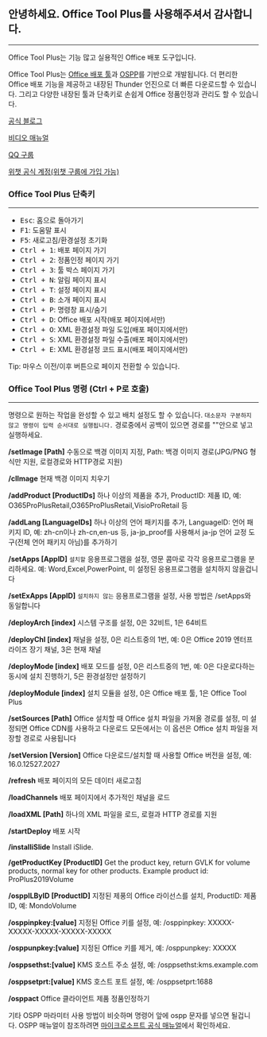 ## 안녕하세요. Office Tool Plus를 사용해주셔서 감사합니다.

---

Office Tool Plus는 기능 많고 실용적인 Office 배포 도구입니다.

Office Tool Plus는 [Office 배포 툴](https://aka.ms/ODT)과 [OSPP](https://docs.microsoft.com/en-us/DeployOffice/vlactivation/tools-to-manage-volume-activation-of-office)를 기반으로 개발됩니다. 더 편리한 Office 배포 기능을 제공하고 내장된 Thunder 언진으로 더 빠른 다운로드할 수 있습니다. 그리고 다양한 내장된 툴과 단축키로 손쉽게 Office 정품인정과 관리도 할 수 있습니다.

[공식 블로그](https://www.coolhub.top/)

[비디오 매뉴얼](https://space.bilibili.com/23627347)

[QQ 구룹](https://otp.landian.vip/zh-cn/#about)

[위챗 공식 계정(위챗 구룹에 가입 가능)](https://otp.landian.vip/grouplink/wechat.html)

### Office Tool Plus 단축키

---

- <kbd>Esc</kbd>: 홈으로 돌아가기
- <kbd>F1</kbd>: 도움말 표시
- <kbd>F5</kbd>: 새로고침/환경설정 초기화
- <kbd>Ctrl + 1</kbd>: 배포 페이지 가기
- <kbd>Ctrl + 2</kbd>: 정품인정 페이지 가기
- <kbd>Ctrl + 3</kbd>: 툴 박스 페이지 가기
- <kbd>Ctrl + N</kbd>: 알림 페이지 표시
- <kbd>Ctrl + T</kbd>: 설정 페이지 표시
- <kbd>Ctrl + B</kbd>: 소개 페이지 표시
- <kbd>Ctrl + P</kbd>: 명령창 표시/숨기
- <kbd>Ctrl + D</kbd>: Office 배포 시작(배포 페이지에서만)
- <kbd>Ctrl + O</kbd>: XML 환경설정 파일 도입(배포 페이지에서만)
- <kbd>Ctrl + S</kbd>: XML 환경설정 파일 수출(배포 페이지에서만)
- <kbd>Ctrl + E</kbd>: XML 환경설정 코드 표시(배포 페이지에서만)

Tip: 마우스 이전/이후 버튼으로 페이지 전환할 수 있습니다.

### Office Tool Plus 명령 (Ctrl + P로 호출)

---

명령으로 원하는 작업을 완성할 수 있고 배치 설정도 할 수 있습니다. `대소문자 구분하지 않고 명령이 입력 순서대로 실행됩니다.` 경로중에서 공백이 있으면 경로를 ""안으로 넣고 실행하세요.

**/setImage [Path]** 수동으로 백경 이미지 지정, Path: 백경 이미지 경로(JPG/PNG 형식만 지원, 로컬경로와 HTTP경로 지원)

**/clImage** 현재 백경 이미지 치우기

**/addProduct [ProductIDs]** 하나 이상의 제품을 추가, ProductID: 제품 ID, 예: O365ProPlusRetail,O365ProPlusRetail,VisioProRetail 등

**/addLang [LanguageIDs]** 하나 이상의 언어 패키지를 추가, LanguageID: 언어 패키지 ID, 예: zh-cn이나 zh-cn,en-us 등, ja-jp_proof를 사용해서 ja-jp 언어 교정 도구(전체 언어 패키지 아님)를 추가하기

**/setApps [AppID]** `설치할` 응용프로그램을 설정, 영문 콤마로 각각 응용프로그램을 분리하세요. 예: Word,Excel,PowerPoint, 미 설정된 응용프로그램을 설치하지 않을겁니다

**/setExApps [AppID]** `설치하지 않는` 응용프로그램을 설정, 사용 방법은 /setApps와 동일합니다

**/deployArch [index]** 시스템 구조를 설정, 0은 32비트, 1은 64비트

**/deployChl [index]** 채널을 설정, 0은 리스트중의 1번, 예: 0은 Office 2019 엔터프라이즈 장기 채널, 3은 현재 채널

**/deployMode [index]** 배포 모드를 설정, 0은 리스트중의 1번, 예: 0은 다운로다하는 동시에 설치 진행하기, 5은 환경설정만 설정하기

**/deployModule [index]** 설치 모듈을 설정, 0은 Office 배포 툴, 1은 Office Tool Plus

**/setSources [Path]** Office 설치할 때 Office 설치 파일을 가져올 경로를 설정, 미 설정되면 Office CDN를 사용하고 다운로드 모든에서는 이 옵션은 Office 설치 파일을 저장할 경로로 사용됩니다

**/setVersion [Version]** Office 다운로드/설치할 때 사용할 Office 버전을 설정, 예: 16.0.12527.2027

**/refresh** 배포 페이지의 모든 데이터 새로고침

**/loadChannels** 배포 페이지에서 추가적인 채널을 로드

**/loadXML [Path]** 하나의 XML 파일을 로드, 로컬과 HTTP 경로를 지원

**/startDeploy** 배포 시작

**/installiSlide** Install iSlide.

**/getProductKey [ProductID]** Get the product key, return GVLK for volume products, normal key for other products. Example product id: ProPlus2019Volume

**/osppILByID [ProductID]** 지정된 제풍의 Office 라이선스를 설치, ProductID: 제품 ID, 예: MondoVolume

**/osppinpkey:[value]** 지정된 Office 키를 설정, 예: /osppinpkey: XXXXX-XXXXX-XXXXX-XXXXX-XXXXX

**/osppunpkey:[value]** 지정된 Office 키를 제거, 예: /osppunpkey: XXXXX

**/osppsethst:[value]** KMS 호스트 주소 설정, 예: /osppsethst:kms.example.com

**/osppsetprt:[value]** KMS 호스트 포트 설정, 예: /osppsetprt:1688

**/osppact** Office 클라이언트 제품 정품인정하기

기타 OSPP 마라미터 사용 방법이 비슷하며 명령어 앞에 ospp 문자를 넣으면 될겁니다. OSPP 매뉴얼이 참조하려면 [마이크로소프트 공식 매뉴얼](https://docs.microsoft.com/ko-kr/deployoffice/vlactivation/tools-to-manage-volume-activation-of-office)에서 확인하세요.
